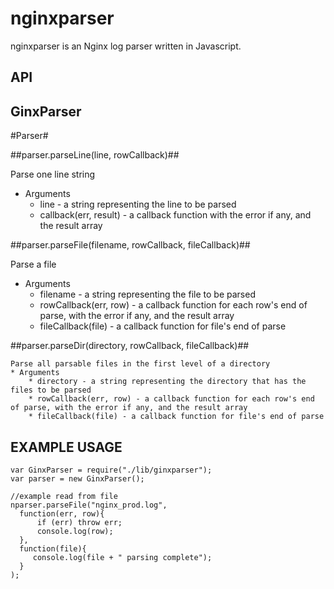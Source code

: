 nginxparser
===================

nginxparser is an Nginx log parser written in Javascript.

API
---
 
GinxParser
---------
	
#Parser#

##parser.parseLine(line, rowCallback)##

Parse one line string
* Arguments
	* line - a string representing the line to be parsed
	* callback(err, result) - a callback function with the error if any, and the result array


##parser.parseFile(filename, rowCallback, fileCallback)##

Parse a file
* Arguments
	* filename - a string representing the file to be parsed
	* rowCallback(err, row) - a callback function for each row's end of parse, with the error if any, and the result array
	* fileCallback(file) - a callback function for file's end of parse

##parser.parseDir(directory, rowCallback, fileCallback)##

	Parse all parsable files in the first level of a directory
	* Arguments
		* directory - a string representing the directory that has the files to be parsed
		* rowCallback(err, row) - a callback function for each row's end of parse, with the error if any, and the result array
		* fileCallback(file) - a callback function for file's end of parse


EXAMPLE USAGE
-------------

	var GinxParser = require("./lib/ginxparser");
	var parser = new GinxParser();
	
	//example read from file
	nparser.parseFile("nginx_prod.log", 	
	  function(err, row){
		  if (err) throw err;
		  console.log(row);
	  },	  
	  function(file){
		 console.log(file + " parsing complete");
	  }
	);